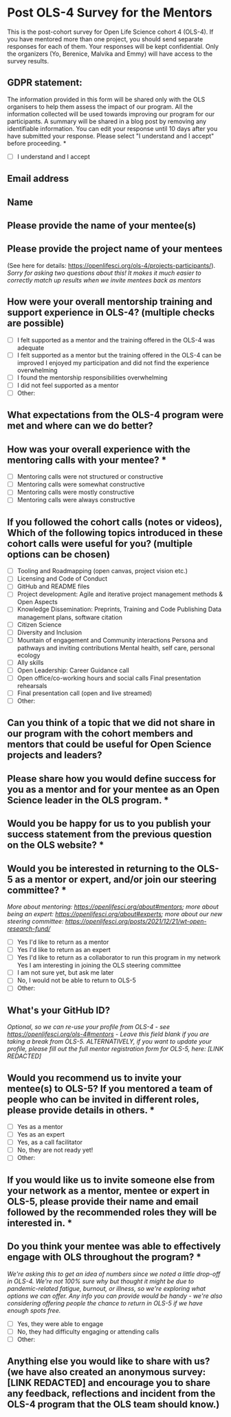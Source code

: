 # Post OLS-4 Survey for the Mentors

This is the post-cohort survey for Open Life Science cohort 4 (OLS-4). If you have mentored more than one project, you should send separate responses for each of them.
Your responses will be kept confidential. Only the organizers (Yo, Berenice, Malvika and Emmy) will have access to the survey results.

## GDPR statement:
The information provided in this form will be shared only with the OLS organisers to help them assess the impact of our program. All the information collected will be used towards improving our program for our participants. A summary will be shared in a blog post by removing any identifiable information. You can edit your response until 10 days after you have submitted your response. Please select "I understand and I accept" before proceeding. *

- [ ] I understand and I accept

## Email address

## Name

## Please provide the name of your mentee(s)

## Please provide the project name of your mentees
(See here for details:
https://openlifesci.org/ols-4/projects-participants/).
_Sorry for asking two questions about this! It makes it much easier to correctly match up results when we invite mentees back as mentors_

## How were your overall mentorship training and support experience in OLS-4? (multiple checks are possible)
- [ ] I felt supported as a mentor and the training offered in the OLS-4 was adequate
- [ ] I felt supported as a mentor but the training offered in the OLS-4 can be improved I enjoyed my participation and did not find the experience overwhelming
- [ ] I found the mentorship responsibilities overwhelming
- [ ] I did not feel supported as a mentor
- [ ] Other:

## What expectations from the OLS-4 program were met and where can we do better?

## How was your overall experience with the mentoring calls with your mentee? *
- [ ] Mentoring calls were not structured or constructive
- [ ] Mentoring calls were somewhat constructive
- [ ] Mentoring calls were mostly constructive
- [ ] Mentoring calls were always constructive

## If you followed the cohort calls (notes or videos), Which of the following topics introduced in these cohort calls were useful for you? (multiple options can be chosen)
- [ ] Tooling and Roadmapping (open canvas, project vision etc.)
- [ ] Licensing and Code of Conduct
- [ ] GitHub and README files
- [ ] Project development: Agile and iterative project management methods & Open Aspects
- [ ] Knowledge Dissemination: Preprints, Training and Code Publishing Data management plans, software citation
- [ ] Citizen Science
- [ ] Diversity and Inclusion
- [ ] Mountain of engagement and Community interactions Persona and pathways and inviting contributions Mental health, self care, personal ecology
- [ ] Ally skills
- [ ] Open Leadership: Career Guidance call
- [ ] Open office/co-working hours and social calls Final presentation rehearsals
- [ ] Final presentation call (open and live streamed)
- [ ] Other:

## Can you think of a topic that we did not share in our program with the cohort members and mentors that could be useful for Open Science projects and leaders?

## Please share how you would define success for you as a mentor and for your mentee as an Open Science leader in the OLS program. *

## Would you be happy for us to you publish your success statement from the previous question on the OLS website? *

## Would you be interested in returning to the OLS-5 as a mentor or expert, and/or join our steering committee? *
_More about mentoring: https://openlifesci.org/about#mentors; more about being an expert: https://openlifesci.org/about#experts; more about our new steering committee: https://openlifesci.org/posts/2021/12/21/wt-open-research-fund/_

- [ ] Yes I'd like to return as a mentor
- [ ] Yes I'd like to return as an expert
- [ ] Yes I'd like to return as a collaborator to run this program in my network Yes I am interesting in joining the OLS steering committee
- [ ] I am not sure yet, but ask me later
- [ ] No, I would not be able to return to OLS-5
- [ ] Other:

## What's your GitHub ID?
_Optional, so we can re-use your profile from OLS-4 - see https://openlifesci.org/ols-4#mentors - Leave this field blank if you are taking a break from OLS-5. ALTERNATIVELY, if you want to update your profile, please fill out the full mentor registration form for OLS-5, here: [LINK REDACTED]_

## Would you recommend us to invite your mentee(s) to OLS-5? If you mentored a team of people who can be invited in different roles, please provide details in others. *
- [ ] Yes as a mentor
- [ ] Yes as an expert
- [ ] Yes, as a call facilitator
- [ ] No, they are not ready yet!
- [ ] Other:

## If you would like us to invite someone else from your network as a mentor, mentee or expert in OLS-5, please provide their name and email followed by the recommended roles they will be interested in. *

## Do you think your mentee was able to effectively engage with OLS throughout the program? *
_We're asking this to get an idea of numbers since we noted a little drop-off in OLS-4. We're not 100% sure why but thought it might be due to pandemic-related fatigue, burnout, or illness, so we're exploring what options we can offer. Any info you can provide would be handy - we're also considering offering people the chance to return in OLS-5 if we have enough spots free._
- [ ] Yes, they were able to engage
- [ ] No, they had difficulty engaging or attending calls
- [ ] Other:

## Anything else you would like to share with us? (we have also created an anonymous survey: [LINK REDACTED] and encourage you to share any feedback, reflections and incident from the OLS-4 program that the OLS team should know.)
